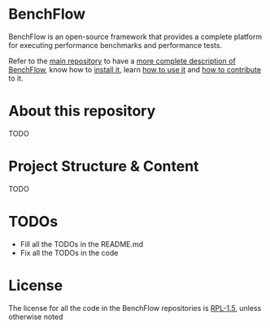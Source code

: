 # BenchFlow
BenchFlow is an open-source framework that provides a complete platform for executing performance benchmarks and performance tests. 

Refer to the [main repository](https://github.com/benchflow/benchflow) to have a [more complete description of BenchFlow](https://github.com/benchflow/benchflow#benchflow), know how to [install it](https://github.com/benchflow/benchflow#installation), learn [how to use it](https://github.com/benchflow/benchflow#how-to-use-benchflow) and [how to contribute](https://github.com/benchflow/benchflow#how-to-contribute) to it. 

# About this repository
TODO

# Project Structure & Content
TODO

# TODOs
* Fill all the TODOs in the README.md
* Fix all the TODOs in the code

# License
The license for all the code in the BenchFlow repositories is [RPL-1.5](LICENSE), unless otherwise noted
